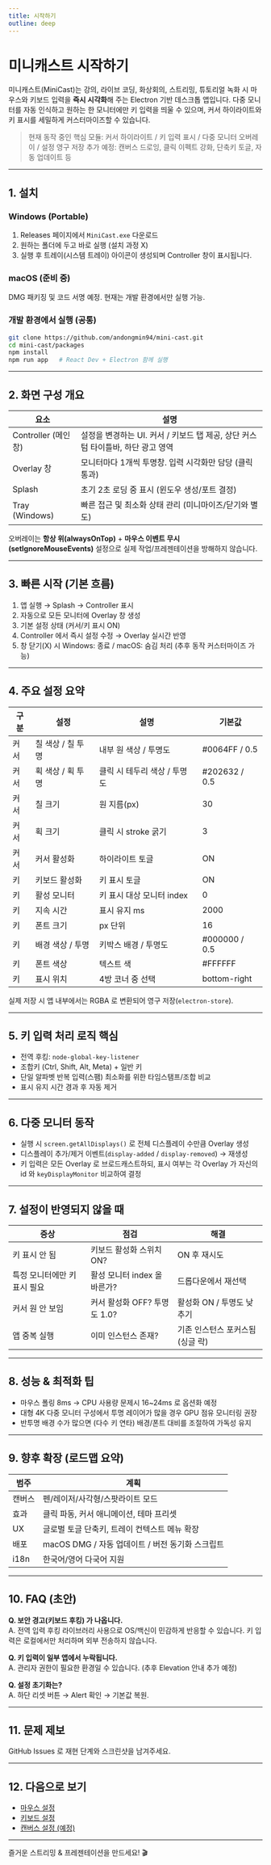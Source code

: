 ```yaml
---
title: 시작하기
outline: deep
---
```


# 미니캐스트 시작하기

미니캐스트(MiniCast)는 강의, 라이브 코딩, 화상회의, 스트리밍, 튜토리얼 녹화 시 마우스와 키보드 입력을 **즉시 시각화**해 주는 Electron 기반 데스크톱 앱입니다. 다중 모니터를 자동 인식하고 원하는 한 모니터에만 키 입력을 띄울 수 있으며, 커서 하이라이트와 키 표시를 세밀하게 커스터마이즈할 수 있습니다.

> 현재 동작 중인 핵심 모듈: 커서 하이라이트 / 키 입력 표시 / 다중 모니터 오버레이 / 설정 영구 저장
> 추가 예정: 캔버스 드로잉, 클릭 이펙트 강화, 단축키 토글, 자동 업데이트 등

---
## 1. 설치

### Windows (Portable)
1. Releases 페이지에서 `MiniCast.exe` 다운로드
2. 원하는 폴더에 두고 바로 실행 (설치 과정 X)
3. 실행 후 트레이(시스템 트레이) 아이콘이 생성되며 Controller 창이 표시됩니다.

### macOS (준비 중)
DMG 패키징 및 코드 서명 예정. 현재는 개발 환경에서만 실행 가능.

### 개발 환경에서 실행 (공통)
```bash
git clone https://github.com/andongmin94/mini-cast.git
cd mini-cast/packages
npm install
npm run app   # React Dev + Electron 함께 실행
```

---
## 2. 화면 구성 개요

| 요소 | 설명 |
|------|------|
| Controller (메인 창) | 설정을 변경하는 UI. 커서 / 키보드 탭 제공, 상단 커스텀 타이틀바, 하단 광고 영역 |
| Overlay 창 | 모니터마다 1개씩 투명창. 입력 시각화만 담당 (클릭 통과) |
| Splash | 초기 2초 로딩 중 표시 (윈도우 생성/포트 결정) |
| Tray (Windows) | 빠른 접근 및 최소화 상태 관리 (미니마이즈/닫기와 별도) |

오버레이는 **항상 위(alwaysOnTop)** + **마우스 이벤트 무시(setIgnoreMouseEvents)** 설정으로 실제 작업/프레젠테이션을 방해하지 않습니다.

---
## 3. 빠른 시작 (기본 흐름)
1. 앱 실행 → Splash → Controller 표시
2. 자동으로 모든 모니터에 Overlay 창 생성
3. 기본 설정 상태 (커서/키 표시 ON)
4. Controller 에서 즉시 설정 수정 → Overlay 실시간 반영
5. 창 닫기(X) 시 Windows: 종료 / macOS: 숨김 처리 (추후 동작 커스터마이즈 가능)

---
## 4. 주요 설정 요약

| 구분 | 설정 | 설명 | 기본값 |
|------|------|------|--------|
| 커서 | 칠 색상 / 칠 투명 | 내부 원 색상 / 투명도 | #0064FF / 0.5 |
| 커서 | 획 색상 / 획 투명 | 클릭 시 테두리 색상 / 투명도 | #202632 / 0.5 |
| 커서 | 칠 크기 | 원 지름(px) | 30 |
| 커서 | 획 크기 | 클릭 시 stroke 굵기 | 3 |
| 커서 | 커서 활성화 | 하이라이트 토글 | ON |
| 키 | 키보드 활성화 | 키 표시 토글 | ON |
| 키 | 활성 모니터 | 키 표시 대상 모니터 index | 0 |
| 키 | 지속 시간 | 표시 유지 ms | 2000 |
| 키 | 폰트 크기 | px 단위 | 16 |
| 키 | 배경 색상 / 투명 | 키박스 배경 / 투명도 | #000000 / 0.5 |
| 키 | 폰트 색상 | 텍스트 색 | #FFFFFF |
| 키 | 표시 위치 | 4방 코너 중 선택 | bottom-right |

실제 저장 시 앱 내부에서는 RGBA 로 변환되어 영구 저장(`electron-store`).

---
## 5. 키 입력 처리 로직 핵심
- 전역 후킹: `node-global-key-listener`
- 조합키 (Ctrl, Shift, Alt, Meta) + 일반 키
- 단일 알파벳 반복 입력(스팸) 최소화를 위한 타임스탬프/조합 비교
- 표시 유지 시간 경과 후 자동 제거

---
## 6. 다중 모니터 동작
- 실행 시 `screen.getAllDisplays()` 로 전체 디스플레이 수만큼 Overlay 생성
- 디스플레이 추가/제거 이벤트(`display-added` / `display-removed`) → 재생성
- 키 입력은 모든 Overlay 로 브로드캐스트하되, 표시 여부는 각 Overlay 가 자신의 id 와 `keyDisplayMonitor` 비교하여 결정

---
## 7. 설정이 반영되지 않을 때
| 증상 | 점검 | 해결 |
|------|------|------|
| 키 표시 안 됨 | 키보드 활성화 스위치 ON? | ON 후 재시도 |
| 특정 모니터에만 키 표시 필요 | 활성 모니터 index 올바른가? | 드롭다운에서 재선택 |
| 커서 원 안 보임 | 커서 활성화 OFF? 투명도 1.0? | 활성화 ON / 투명도 낮추기 |
| 앱 중복 실행 | 이미 인스턴스 존재? | 기존 인스턴스 포커스됨 (싱글 락) |

---
## 8. 성능 & 최적화 팁
- 마우스 폴링 8ms → CPU 사용량 문제시 16~24ms 로 옵션화 예정
- 대형 4K 다중 모니터 구성에서 투명 레이어가 많을 경우 GPU 점유 모니터링 권장
- 반투명 배경 수가 많으면 (다수 키 연타) 배경/폰트 대비를 조절하여 가독성 유지

---
## 9. 향후 확장 (로드맵 요약)
| 범주 | 계획 |
|------|------|
| 캔버스 | 펜/레이저/사각형/스팟라이트 모드 |
| 효과 | 클릭 파동, 커서 애니메이션, 테마 프리셋 |
| UX | 글로벌 토글 단축키, 트레이 컨텍스트 메뉴 확장 |
| 배포 | macOS DMG / 자동 업데이트 / 버전 동기화 스크립트 |
| i18n | 한국어/영어 다국어 지원 |

---
## 10. FAQ (초안)
**Q. 보안 경고(키보드 후킹) 가 나옵니다.**  
A. 전역 입력 후킹 라이브러리 사용으로 OS/백신이 민감하게 반응할 수 있습니다. 키 입력은 로컬에서만 처리하며 외부 전송하지 않습니다.

**Q. 키 입력이 일부 앱에서 누락됩니다.**  
A. 관리자 권한이 필요한 환경일 수 있습니다. (추후 Elevation 안내 추가 예정)

**Q. 설정 초기화는?**  
A. 하단 리셋 버튼 → Alert 확인 → 기본값 복원.

---
## 11. 문제 제보
GitHub Issues 로 재현 단계와 스크린샷을 남겨주세요.

---
## 12. 다음으로 보기
- [마우스 설정](./mouse.md)
- [키보드 설정](./keyboard.md)
- [캔버스 설정 (예정)](./canvas.md)

---
즐거운 스트리밍 & 프레젠테이션을 만드세요! 🎬